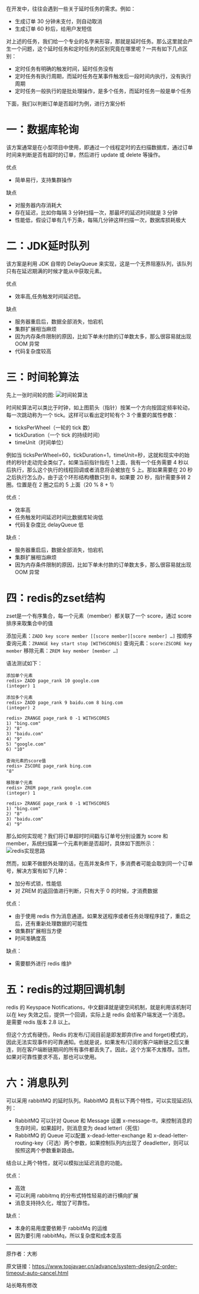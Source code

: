 在开发中，往往会遇到一些关于延时任务的需求。例如：
+ 生成订单 30 分钟未支付，则自动取消
+ 生成订单 60 秒后，给用户发短信

对上述的任务，我们给一个专业的名字来形容，那就是延时任务。那么这里就会产生一个问题，这个延时任务和定时任务的区别究竟在哪里呢？一共有如下几点区别：
+ 定时任务有明确的触发时间，延时任务没有
+ 定时任务有执行周期，而延时任务在某事件触发后一段时间内执行，没有执行周期
+ 定时任务一般执行的是批处理操作，是多个任务，而延时任务一般是单个任务

下面，我们以判断订单是否超时为例，进行方案分析

# 一：数据库轮询

该方案通常是在小型项目中使用，即通过一个线程定时的去扫描数据库，通过订单时间来判断是否有超时的订单，然后进行 update 或 delete 等操作。

优点
+ 简单易行，支持集群操作

缺点
+ 对服务器内存消耗大
+ 存在延迟，比如你每隔 3 分钟扫描一次，那最坏的延迟时间就是 3 分钟
+ 性能低，假设订单有几千万条，每隔几分钟这样扫描一次，数据库损耗极大

# 二：JDK延时队列

该方案是利用 JDK 自带的 DelayQueue 来实现，这是一个无界阻塞队列，该队列只有在延迟期满的时候才能从中获取元素。

优点
+ 效率高,任务触发时间延迟低。

缺点
+ 服务器重启后，数据全部消失，怕宕机
+ 集群扩展相当麻烦
+ 因为内存条件限制的原因，比如下单未付款的订单数太多，那么很容易就出现 OOM 异常
+ 代码复杂度较高

# 三：时间轮算法

先上一张时间轮的图:
![时间轮算法](http://oss.eyescode.top/eyeshunt/content/86773247-79b8-279d-0791-b03452c84647.png)

时间轮算法可以类比于时钟，如上图箭头（指针）按某一个方向按固定频率轮动，每一次跳动称为一个 tick。这样可以看出定时轮有个 3 个重要的属性参数：
+ ticksPerWheel（一轮的 tick 数）
+ tickDuration（一个 tick 的持续时间）
+ timeUnit（时间单位）

例如当 ticksPerWheel=60，tickDuration=1，timeUnit=秒，这就和现实中的始终的秒针走动完全类似了。如果当前指针指在 1 上面，我有一个任务需要 4 秒以后执行，那么这个执行的线程回调或者消息将会被放在 5 上。那如果需要在 20 秒之后执行怎么办，由于这个环形结构槽数只到 8，如果要 20 秒，指针需要多转 2 圈。位置是在 2 圈之后的 5 上面（20 % 8 + 1）

优点：
+ 效率高
+ 任务触发时间延迟时间比数据库轮询低
+ 代码复杂度比 delayQueue 低

缺点：
+ 服务器重启后，数据全部消失，怕宕机
+ 集群扩展相当麻烦
+ 因为内存条件限制的原因，比如下单未付款的订单数太多，那么很容易就出现 OOM 异常

# 四：redis的zset结构

zset是一个有序集合，每一个元素（member）都关联了一个 score，通过 score 排序来取集合中的值

添加元素：`ZADD key score member [[score member][score member] …]`
按顺序查询元素：`ZRANGE key start stop [WITHSCORES]`
查询元素：`score:ZSCORE key member`
移除元素：`ZREM key member [member …]`

语法测试如下：
```
添加单个元素
redis> ZADD page_rank 10 google.com
(integer) 1

添加多个元素
redis> ZADD page_rank 9 baidu.com 8 bing.com
(integer) 2

redis> ZRANGE page_rank 0 -1 WITHSCORES
1) "bing.com"
2) "8"
3) "baidu.com"
4) "9"
5) "google.com"
6) "10"

查询元素的score值
redis> ZSCORE page_rank bing.com
"8"

移除单个元素
redis> ZREM page_rank google.com
(integer) 1

redis> ZRANGE page_rank 0 -1 WITHSCORES
1) "bing.com"
2) "8"
3) "baidu.com"
4) "9"
```

那么如何实现呢？我们将订单超时时间戳与订单号分别设置为 score 和 member，系统扫描第一个元素判断是否超时，具体如下图所示：
![redis实现思路](http://oss.eyescode.top/eyeshunt/content/c762b7674ea845e464a3be0622473c6e.png)

然而，如果不做额外处理的话，在高并发条件下，多消费者可能会取到同一个订单号，解决方案有如下几种：
+ 加分布式锁，性能低
+ 对 ZREM 的返回值进行判断，只有大于 0 的时候，才消费数据

优点：
+ 由于使用 redis 作为消息通道。如果发送程序或者任务处理程序挂了，重启之后，还有重新处理数据的可能性
+ 做集群扩展相当方便
+ 时间准确度高

缺点：
+ 需要额外进行 redis 维护

# 五：redis的过期回调机制

redis 的 Keyspace Notifications，中文翻译就是键空间机制，就是利用该机制可以在 key 失效之后，提供一个回调，实际上是 redis 会给客户端发送一个消息。是需要 redis 版本 2.8 以上。

但这个方式有硬伤，Redis 的发布/订阅目前是即发即弃(fire and forget)模式的，因此无法实现事件的可靠通知。也就是说，如果发布/订阅的客户端断链之后又重连，则在客户端断链期间的所有事件都丢失了。因此，这个方案不太推荐。当然，如果对可靠性要求不高，那也可以使用。


# 六：消息队列

可以采用 rabbitMQ 的延时队列。RabbitMQ 具有以下两个特性，可以实现延迟队列：
+ RabbitMQ 可以针对 Queue 和 Message 设置 x-message-tt，来控制消息的生存时间，如果超时，则消息变为 dead letterl（死信）
+ RabbitMQ 的 Queue 可以配置 x-dead-letter-exchange 和 x-dead-letter-routing-key（可选）两个参数，如果控制队列内出现了 deadletter，则可以按照这两个参数重新路由。

结合以上两个特性，就可以模拟出延迟消息的功能。

优点：
+ 高效
+ 可以利用 rabbitmq 的分布式特性轻易的进行横向扩展
+ 消息支持持久化，增加了可靠性。

缺点：
+ 本身的易用度要依赖于 rabbitMq 的运维
+ 因为要引用 rabbitMq，所以复杂度和成本变高

------
原作者：大彬

原文链接：https://www.topjavaer.cn/advance/system-design/2-order-timeout-auto-cancel.html

站长略有修改
